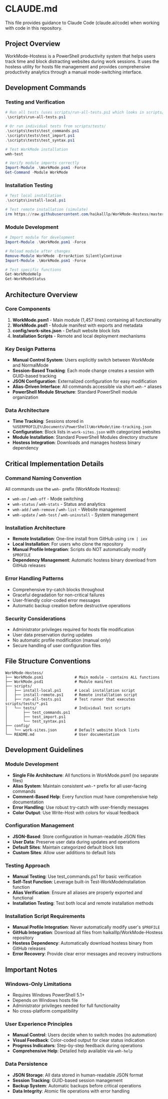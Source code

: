 # CLAUDE.md

This file provides guidance to Claude Code (claude.ai/code) when working with code in this repository.

## Project Overview

WorkMode-Hostess is a PowerShell productivity system that helps users track time and block distracting websites during work sessions. It uses the hostess utility for hosts file management and provides comprehensive productivity analytics through a manual mode-switching interface.

## Development Commands

### Testing and Verification
```powershell
# Run all tests (uses scripts/run-all-tests.ps1 which looks in scripts/tests/)
.\scripts\run-all-tests.ps1

# Or run individual tests from scripts/tests/
.\scripts\tests\test_commands.ps1
.\scripts\tests\test_import.ps1
.\scripts\tests\test_syntax.ps1

# Test WorkMode installation
wmh-test

# Verify module imports correctly
Import-Module .\WorkMode.psm1 -Force
Get-Command -Module WorkMode
```

### Installation Testing
```powershell
# Test local installation
.\scripts\install-local.ps1

# Test remote installation (simulate)
irm https://raw.githubusercontent.com/haikalllp/WorkMode-Hostess/master/scripts/install-remote.ps1 | iex
```

### Module Development
```powershell
# Import module for development
Import-Module .\WorkMode.psm1 -Force

# Reload module after changes
Remove-Module WorkMode -ErrorAction SilentlyContinue
Import-Module .\WorkMode.psm1 -Force

# Test specific functions
Get-WorkModeHelp
Get-WorkModeStatus
```

## Architecture Overview

### Core Components
1. **WorkMode.psm1** - Main module (1,457 lines) containing all functionality
2. **WorkMode.psd1** - Module manifest with exports and metadata
3. **config/work-sites.json** - Default website block lists
4. **Installation Scripts** - Remote and local deployment mechanisms

### Key Design Patterns
- **Manual Control System**: Users explicitly switch between WorkMode and NormalMode
- **Session-Based Tracking**: Each mode change creates a session with GUID-based tracking
- **JSON Configuration**: Externalized configuration for easy modification
- **Alias-Driven Interface**: All commands accessible via short `wmh-*` aliases
- **PowerShell Module Structure**: Standard PowerShell module organization

### Data Architecture
- **Time Tracking**: Sessions stored in `%USERPROFILE%\Documents\PowerShell\WorkMode\time-tracking.json`
- **Configuration**: Block lists in `work-sites.json` with categorized websites
- **Module Installation**: Standard PowerShell Modules directory structure
- **Hostess Integration**: Downloads and manages hostess binary dependency

## Critical Implementation Details

### Command Naming Convention
All commands use the `wmh-` prefix (WorkMode Hostess):
- `wmh-on` / `wmh-off` - Mode switching
- `wmh-status` / `wmh-stats` - Status and analytics
- `wmh-add` / `wmh-remove` / `wmh-list` - Website management
- `wmh-update` / `wmh-test` / `wmh-uninstall` - System management

### Installation Architecture
- **Remote Installation**: One-line install from GitHub using `irm | iex`
- **Local Installation**: For users who clone the repository
- **Manual Profile Integration**: Scripts do NOT automatically modify `$PROFILE`
- **Dependency Management**: Automatic hostess binary download from GitHub releases

### Error Handling Patterns
- Comprehensive try-catch blocks throughout
- Graceful degradation for non-critical failures
- User-friendly color-coded error messages
- Automatic backup creation before destructive operations

### Security Considerations
- Administrator privileges required for hosts file modification
- User data preservation during updates
- No automatic profile modification (manual only)
- Secure handling of user configuration files

## File Structure Conventions

```
WorkMode-Hostess/
├── WorkMode.psm1              # Main module - contains ALL functions
├── WorkMode.psd1              # Module manifest
├── scripts/
│   ├── install-local.ps1      # Local installation script
│   ├── install-remote.ps1     # Remote installation script
│   ├── run-all-tests.ps1      # Test runner that executes scripts/tests/*.ps1
│   └── tests/                 # Individual test scripts
│       ├── test_commands.ps1
│       ├── test_import.ps1
│       └── test_syntax.ps1
├── config/
│   └── work-sites.json        # Default website block lists
└── README.md                  # User documentation
```

## Development Guidelines

### Module Development
- **Single File Architecture**: All functions in WorkMode.psm1 (no separate files)
- **Alias System**: Maintain consistent `wmh-*` prefix for all user-facing commands
- **Comment-Based Help**: Every function must have comprehensive help documentation
- **Error Handling**: Use robust try-catch with user-friendly messages
- **Color Output**: Use Write-Host with colors for visual feedback

### Configuration Management
- **JSON-Based**: Store configuration in human-readable JSON files
- **User Data**: Preserve user data during updates and operations
- **Default Sites**: Maintain categorized default block lists
- **Custom Sites**: Allow user additions to default lists

### Testing Approach
- **Manual Testing**: Use test_commands.ps1 for basic verification
- **Self-Test Function**: Leverage built-in Test-WorkModeInstallation function
- **Alias Verification**: Ensure all aliases are properly exported and functional
- **Installation Testing**: Test both local and remote installation methods

### Installation Script Requirements
- **Manual Profile Integration**: Never automatically modify user's `$PROFILE`
- **GitHub Integration**: Download all files from haikalllp/WorkMode-Hostess repository
- **Hostess Dependency**: Automatically download hostess binary from GitHub releases
- **Error Recovery**: Provide clear error messages and recovery instructions

## Important Notes

### Windows-Only Limitations
- Requires Windows PowerShell 5.1+
- Depends on Windows hosts file
- Administrator privileges needed for full functionality
- No cross-platform compatibility

### User Experience Principles
- **Manual Control**: Users decide when to switch modes (no automation)
- **Visual Feedback**: Color-coded output for clear status indication
- **Progress Indicators**: Step-by-step feedback during operations
- **Comprehensive Help**: Detailed help available via `wmh-help`

### Data Persistence
- **JSON Storage**: All data stored in human-readable JSON format
- **Session Tracking**: GUID-based session management
- **Backup System**: Automatic backups before critical operations
- **Data Integrity**: Atomic file operations with error handling